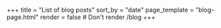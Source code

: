 +++
title = "List of blog posts"
sort_by = "date"
page_template = "blog-page.html"
render = false # Don't render /blog
+++
